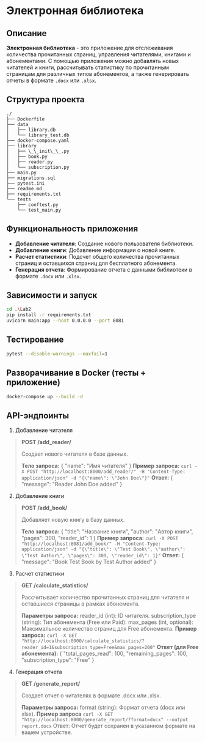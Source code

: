 # Электронная библиотека

## Описание
**Электронная библиотека** - это приложение для отслеживания количества прочитанных страниц, управления читателями, книгами и абонементами. С помощью приложения можно добавлять новых читателей и книги, рассчитывать статистику по прочитанным страницам для различных типов абонементов, а также генерировать отчеты в формате `.docx` или `.xlsx`.

## Структура проекта
```
./
├── Dockerfile
├── data
│   ├── library.db
│   └── library_test.db
├── docker-compose.yaml
├── library
│   ├── \_\_init\_\_.py
│   ├── book.py
│   ├── reader.py
│   └── subscription.py
├── main.py
├── migrations.sql
├── pytest.ini
├── readme.md
├── requirements.txt
└── tests
    ├── conftest.py
    └── test_main.py
```

## Функциональность приложения

- **Добавление читателя**: Создание нового пользователя библиотеки.
- **Добавление книги**: Добавление информации о новой книге.
- **Расчет статистики**: Подсчет общего количества прочитанных страниц и оставшихся страниц для бесплатного абонемента.
- **Генерация отчета**: Формирование отчета с данными библиотеки в формате `.docx` или `.xlsx`.

## Зависимости и запуск
```bash
cd .\Lab2
pip install -r requirements.txt
uvicorn main:app --host 0.0.0.0 --port 8081
```

## Тестирование
```bash
pytest --disable-warnings --maxfail=1
```

## Разворачивание в Docker (тесты + приложение)
```bash
docker-compose up --build -d
```

## API-эндпоинты
1. Добавление читателя
> **POST /add_reader/**
> 
> Создает нового читателя в базе данных.
> 
> **Тело запроса:**
> {
>  "name": "Имя читателя"
> }
> **Пример запроса:**
> ```curl -X POST "http://localhost:8000/add_reader/" -H "Content-Type: application/json" -d "{\"name\": \"John Doe\"}"```
> **Ответ:**
> {
>  "message": "Reader John Doe added"
> }

2. Добавление книги
> **POST /add_book/**
> 
> Добавляет новую книгу в базу данных.
> 
> **Тело запроса:**
> {
>  "title": "Название книги",
>  "author": "Автор книги",
>  "pages": 300,
>  "reader_id": 1
> }
> **Пример запроса:**
> ```curl -X POST "http://localhost:8081/add_book/" -H "Content-Type: application/json" -d "{\"title\": \"Test Book\", \"author\": \"Test Author\", \"pages\": 300, \"reader_id\": 1}"```
> **Ответ:**
> {
>   "message": "Book Test Book by Test Author added"
> }


3. Расчет статистики
> **GET /calculate_statistics/**
> 
> Рассчитывает количество прочитанных страниц для читателя и оставшиеся страницы в рамках абонемента.
> 
> **Параметры запроса:**
> reader_id (int): ID читателя.
> subscription_type (string): Тип абонемента (Free или Paid).
> max_pages (int, optional): Максимальное количество страниц для Free абонемента.
> **Пример запроса:**
> ```curl -X GET "http://localhost:8000/calculate_statistics/?reader_id=1&subscription_type=Free&max_pages=200"```
> **Ответ (для Free абонемента):**
> {
>  "total_pages_read": 100,
>  "remaining_pages": 100,
>  "subscription_type": "Free"
> }

4. Генерация отчета
> **GET /generate_report/**
>
>Создает отчет о читателях в формате .docx или .xlsx.
>
>**Параметры запроса:**
>format (string): Формат отчета (docx или xlsx).
>**Пример запроса**
> ```curl -X GET "http://localhost:8000/generate_report/?format=docx" --output report.docx```
> Ответ: Отчет будет сохранен в указанном формате на вашем устройстве.

